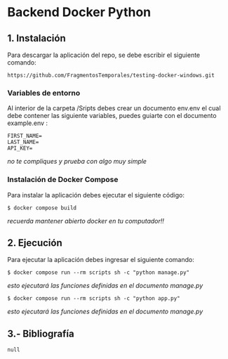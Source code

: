 # Backend Docker Python

## 1. Instalación

Para descargar la aplicación del repo, se debe escribir el siguiente comando:

```
https://github.com/FragmentosTemporales/testing-docker-windows.git
```

### Variables de entorno

Al interior de la carpeta /Sripts debes crear un documento env.env el cual debe contener las siguiente variables, puedes guiarte con el documento example.env :

```
FIRST_NAME=
LAST_NAME=
API_KEY=
```
*_no te compliques y prueba con algo muy simple_*

### Instalación de Docker Compose

Para instalar la aplicación debes ejecutar el siguiente código:

```
$ docker compose build
```
*_recuerda mantener abierto docker en tu computador!!_*


## 2. Ejecución

Para ejecutar la aplicación debes ingresar el siguiente comando:

```
$ docker compose run --rm scripts sh -c "python manage.py"
```
*_esto ejecutará las funciones definidas en el documento manage.py_*

```
$ docker compose run --rm scripts sh -c "python app.py"
```
*_esto ejecutará las funciones definidas en el documento manage.py_*

## 3.- Bibliografía

```
null
```

